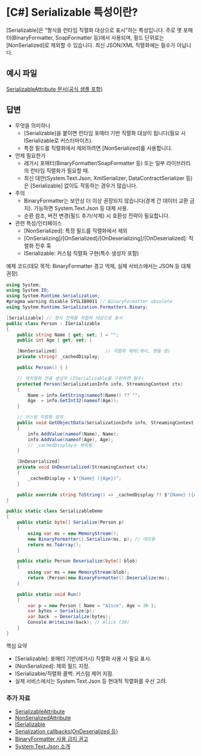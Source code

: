 # [C#] Serializable 특성이란?
[Serializable]은 “형식을 런타임 직렬화 대상으로 표시”하는 특성입니다. 주로 옛 포매터(BinaryFormatter, SoapFormatter 등)에서 사용되며, 필드 단위로는 [NonSerialized]로 제외할 수 있습니다. 최신 JSON/XML 직렬화에는 필수가 아닙니다.

## 예시 파일
[SerializableAttribute 문서(공식 샘플 포함)](https://learn.microsoft.com/dotnet/api/system.serializableattribute)

## 답변
- 무엇을 의미하나
  - [Serializable]을 붙이면 런타임 포매터 기반 직렬화 대상이 됩니다(필요 시 ISerializable로 커스터마이즈).
  - 특정 필드를 직렬화에서 제외하려면 [NonSerialized]를 사용합니다.
- 언제 필요한가
  - 레거시 포매터(BinaryFormatter/SoapFormatter 등) 또는 일부 라이브러리의 런타임 직렬화가 필요할 때.
  - 최신 대안(System.Text.Json, XmlSerializer, DataContractSerializer 등)은 [Serializable] 없이도 작동하는 경우가 많습니다.
- 주의
  - BinaryFormatter는 보안상 더 이상 권장되지 않습니다(경계 간 데이터 교환 금지). 가능하면 System.Text.Json 등 대체 사용.
  - 순환 참조, 버전 변경(필드 추가/삭제) 시 호환성 전략이 필요합니다.
- 관련 특성/인터페이스
  - [NonSerialized]: 특정 필드를 직렬화에서 제외
  - [OnSerializing]/[OnSerialized]/[OnDeserializing]/[OnDeserialized]: 직렬화 전후 훅
  - ISerializable: 커스텀 직렬화 구현(특수 생성자 포함)

예제 코드(데모 목적: BinaryFormatter 경고 억제, 실제 서비스에서는 JSON 등 대체 권장)
````csharp
using System;
using System.IO;
using System.Runtime.Serialization;
#pragma warning disable SYSLIB0011 // BinaryFormatter obsolete
using System.Runtime.Serialization.Formatters.Binary;

[Serializable] // 형식 전체를 직렬화 대상으로 표시
public class Person : ISerializable
{
    public string Name { get; set; } = "";
    public int Age { get; set; }

    [NonSerialized]                  // 직렬화 제외(캐시, 핸들 등)
    private string? _cachedDisplay;

    public Person() { }

    // 역직렬화 전용 생성자 (ISerializable를 구현하면 필수)
    protected Person(SerializationInfo info, StreamingContext ctx)
    {
        Name = info.GetString(nameof(Name)) ?? "";
        Age  = info.GetInt32(nameof(Age));
    }

    // 커스텀 직렬화 로직
    public void GetObjectData(SerializationInfo info, StreamingContext ctx)
    {
        info.AddValue(nameof(Name), Name);
        info.AddValue(nameof(Age), Age);
        // _cachedDisplay는 제외됨
    }

    [OnDeserialized]
    private void OnDeserialized(StreamingContext ctx)
    {
        _cachedDisplay = $"{Name} ({Age})";
    }

    public override string ToString() => _cachedDisplay ?? $"{Name} ({Age})";
}

public static class SerializableDemo
{
    public static byte[] Serialize(Person p)
    {
        using var ms = new MemoryStream();
        new BinaryFormatter().Serialize(ms, p); // 데모용
        return ms.ToArray();
    }

    public static Person Deserialize(byte[] blob)
    {
        using var ms = new MemoryStream(blob);
        return (Person)new BinaryFormatter().Deserialize(ms);
    }

    public static void Run()
    {
        var p = new Person { Name = "Alice", Age = 30 };
        var bytes = Serialize(p);
        var back  = Deserialize(bytes);
        Console.WriteLine(back); // Alice (30)
    }
}
````

핵심 요약
- [Serializable]: 포매터 기반(레거시) 직렬화 사용 시 필요 표시.
- [NonSerialized]: 제외 필드 지정.
- ISerializable/직렬화 콜백: 커스텀 제어 지점.
- 실제 서비스에서는 System.Text.Json 등 현대적 직렬화를 우선 고려.

### 추가 자료
- [SerializableAttribute](https://learn.microsoft.com/dotnet/api/system.serializableattribute)
- [NonSerializedAttribute](https://learn.microsoft.com/dotnet/api/system.nonserializedattribute)
- [ISerializable](https://learn.microsoft.com/dotnet/api/system.runtime.serialization.iserializable)
- [Serialization callbacks(OnDeserialized 등)](https://learn.microsoft.com/dotnet/api/system.runtime.serialization.ondeserializedattribute)
- [BinaryFormatter 사용 금지 권고](https://learn.microsoft.com/dotnet/standard/serialization/binaryformatter-security-guide)
- [System.Text.Json 소개](https://learn.microsoft.com/dotnet/standard/serialization/system-text-json-overview)